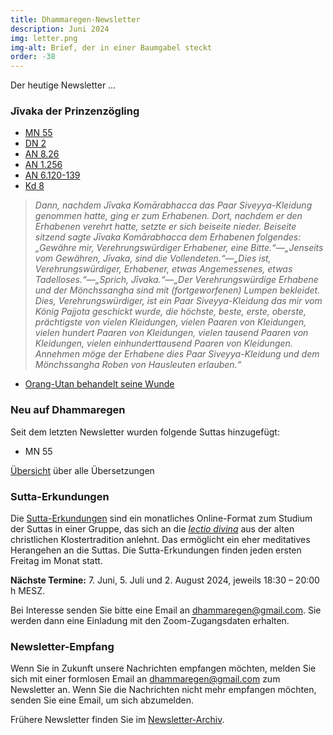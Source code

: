 ```yaml
---
title: Dhammaregen-Newsletter
description: Juni 2024
img: letter.png
img-alt: Brief, der in einer Baumgabel steckt
order: -38
---
```


Der heutige Newsletter …

### Jīvaka der Prinzenzögling

- [MN 55](#/sutta/mn55/de/sabbamitta)
- [DN 2](#/sutta/dn2/de/sabbamitta)
- [AN 8.26](#/sutta/an8.26/de/sabbamitta)
- [AN 1.256](#/sutta/an1.256:1.1/de/sabbamitta)
- [AN 6.120-139](#/sutta/an6.120-139:1.9/de/sabbamitta) 
- [Kd 8](https://suttacentral.net/pli-tv-kd8/de/maitrimurti-traetow?lang=de)

>*Dann, nachdem Jīvaka Komārabhacca das Paar Siveyya-Kleidung genommen hatte, ging er zum Erhabenen. Dort, nachdem er den Erhabenen verehrt hatte, setzte er sich beiseite nieder. Beiseite sitzend sagte Jīvaka Komārabhacca dem Erhabenen folgendes: „Gewähre mir, Verehrungswürdiger Erhabener, eine Bitte.“—„Jenseits vom Gewähren, Jīvaka, sind die Vollendeten.“—„Dies ist, Verehrungswürdiger, Erhabener, etwas Angemessenes, etwas Tadelloses.“—„Sprich, Jīvaka.“—„Der Verehrungswürdige Erhabene und der Mönchssangha sind mit (fortgeworfenen) Lumpen bekleidet. Dies, Verehrungswürdiger, ist ein Paar Siveyya-Kleidung das mir vom König Pajjota geschickt wurde, die höchste, beste, erste, oberste, prächtigste von vielen Kleidungen, vielen Paaren von Kleidungen, vielen hundert Paaren von Kleidungen, vielen tausend Paaren von Kleidungen, vielen einhunderttausend Paaren von Kleidungen. Annehmen möge der Erhabene dies Paar Siveyya-Kleidung und dem Mönchssangha Roben von Hausleuten erlauben.“*

- [Orang-Utan behandelt seine Wunde](https://www.spektrum.de/news/orang-utan-behandelt-wunde-mit-zerkauter-arzneipflanze/2215591?utm_source=sdwv_daily&utm_medium=nl&utm_content=heute)

### Neu auf Dhammaregen

Seit dem letzten Newsletter wurden folgende Suttas hinzugefügt:

- MN 55

[Übersicht](#/wiki/uebersetzung/uebersicht) über alle Übersetzungen

### Sutta-Erkundungen 

Die [Sutta-Erkundungen](#/wiki/erkundung) sind ein monatliches Online-Format zum Studium der Suttas in einer Gruppe, das sich an die [*lectio divina*](https://de.wikipedia.org/wiki/Lectio_divina) aus der alten christlichen Klostertradition anlehnt. Das ermöglicht ein eher meditatives Herangehen an die Suttas. Die Sutta-Erkundungen finden jeden ersten Freitag im Monat statt. 

**Nächste Termine:** 7. Juni, 5. Juli und 2. August 2024, jeweils 18:30 – 20:00 h MESZ.

Bei Interesse senden Sie bitte eine Email an [dhammaregen@gmail.com](mailto:dhammaregen@gmail.com). Sie werden dann eine Einladung mit den Zoom-Zugangsdaten erhalten.

### Newsletter-Empfang

Wenn Sie in Zukunft unsere Nachrichten empfangen möchten, melden Sie sich mit einer formlosen Email an [dhammaregen@gmail.com](mailto:dhammaregen@gmail.com) zum Newsletter an. Wenn Sie die Nachrichten nicht mehr empfangen möchten, senden Sie eine Email, um sich abzumelden. 

Frühere Newsletter finden Sie im [Newsletter-Archiv](#/wiki/news/inhalt).